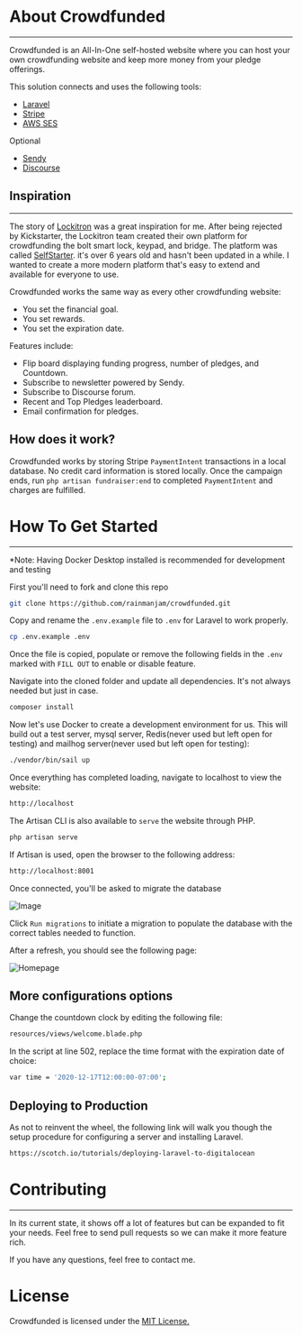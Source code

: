 # About Crowdfunded
***
Crowdfunded is an All-In-One self-hosted website where you can host your own crowdfunding website and keep more money from your pledge offerings.

This solution connects and uses the following tools:

- [Laravel](https://www.laravel.com)
- [Stripe](https://www.stripe.com)
- [AWS SES](https://aws.amazon.com/ses/)

Optional
- [Sendy](https://sendy.co/)
- [Discourse](https://www.discourse.org/)

## Inspiration
***

The story of [Lockitron](https://en.wikipedia.org/wiki/Lockitron) was a great inspiration for me. After being rejected by Kickstarter, the Lockitron team created their own platform for crowdfunding the bolt smart lock, keypad, and bridge. The platform was called [SelfStarter](https://github.com/apigy/selfstarter). it's over 6 years old and hasn't been updated in a while. I wanted to create a more modern platform that's easy to extend and available for everyone to use.

Crowdfunded works the same way as every other crowdfunding website:
- You set the financial goal. 
- You set rewards. 
- You set the expiration date.

Features include:
- Flip board displaying funding progress, number of pledges, and Countdown.
- Subscribe to newsletter powered by Sendy.
- Subscribe to Discourse forum.
- Recent and Top Pledges leaderboard.
- Email confirmation for pledges.

## How does it work?

Crowdfunded works by storing Stripe ```PaymentIntent```  transactions in a local database. No credit card information is stored locally. Once the campaign ends, run ```php artisan fundraiser:end``` to completed  ```PaymentIntent```  and charges are fulfilled. 

# How To Get Started
***
*Note: Having Docker Desktop installed is recommended for development and testing

First you'll need to fork and clone this repo

```bash
git clone https://github.com/rainmanjam/crowdfunded.git
```

Copy and rename the ```.env.example``` file to ```.env``` for Laravel to work properly.

```bash
cp .env.example .env 
``` 

Once the file is copied, populate or remove the following fields in the ```.env``` marked with ```FILL OUT``` to enable or disable feature. 

Navigate into the cloned folder and update all dependencies. It's not always needed but just in case.

```bash
composer install
```

Now let's use Docker to create a development environment for us. This will build out a test server, mysql server, Redis(never used but left open for testing) and mailhog server(never used but left open for testing):

```bash
./vendor/bin/sail up 
```

Once everything has completed loading, navigate to localhost to view the website:

```bash
http://localhost
```


The Artisan CLI is also available to ```serve``` the website through PHP.

```bash
php artisan serve
```

If Artisan is used, open the browser to the following address:
```bash
http://localhost:8001
```

Once connected, you'll be asked to migrate the database

![Image](https://imgur.com/SLhYurI.jpg)

Click ```Run migrations``` to initiate a migration to populate the database with the correct tables needed to function.

After a refresh, you should see the following page:

![Homepage](https://imgur.com/IoxJf1h.jpg)


## More configurations options

Change the countdown clock by editing the following file:

```bash
resources/views/welcome.blade.php
```

In the script at line 502, replace the time format with the expiration date of choice:

```bash
var time = '2020-12-17T12:00:00-07:00';
```

## Deploying to Production

As not to reinvent the wheel, the following link will walk you though the setup procedure for configuring a server and installing Laravel.

```bash
https://scotch.io/tutorials/deploying-laravel-to-digitalocean
```

# Contributing
---
In its current state, it shows off a lot of features but can be expanded to fit your needs. Feel free to send pull requests so we can make it more feature rich. 

If you have any questions, feel free to contact me.

# License

Crowdfunded is licensed under the [MIT License.](https://tldrlegal.com/license/mit-license)
